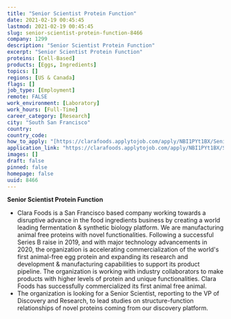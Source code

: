```yaml
---
title: "Senior Scientist Protein Function"
date: 2021-02-19 00:45:45
lastmod: 2021-02-19 00:45:45
slug: senior-scientist-protein-function-8466
company: 1299
description: "Senior Scientist Protein Function"
excerpt: "Senior Scientist Protein Function"
proteins: [Cell-Based]
products: [Eggs, Ingredients]
topics: []
regions: [US & Canada]
flags: []
job_type: [Employment]
remote: FALSE
work_environment: [Laboratory]
work_hours: [Full-Time]
career_category: [Research]
city: "South San Francisco"
country: 
country_code: 
how_to_apply: "[https://clarafoods.applytojob.com/apply/NBI1PYt1BX/Senior-Scientist-Pro...](https://clarafoods.applytojob.com/apply/NBI1PYt1BX/Senior-Scientist-Protein-Function?source=proteinreport)"
application_link: "https://clarafoods.applytojob.com/apply/NBI1PYt1BX/Senior-Scientist-Protein-Function?source=proteinreport"
images: []
draft: false
pinned: false
homepage: false
uuid: 8466
---
```

**Senior Scientist Protein Function**

-   Clara Foods is a San Francisco based company working towards a
    disruptive advance in the food ingredients business by creating a
    world leading fermentation & synthetic biology platform. We are
    manufacturing animal free proteins with novel functionalities.
    Following a successful Series B raise in 2019, and with major
    technology advancements in 2020, the organization is accelerating
    commercialization of the world\'s first animal-free egg protein and
    expanding its research and development & manufacturing capabilities
    to support its product pipeline. The organization is working with
    industry collaborators to make products with higher levels of
    protein and unique functionalities. Clara Foods has successfully
    commercialized its first animal free animal.
-   The organization is looking for a Senior Scientist, reporting to the
    VP of Discovery and Research, to lead studies on structure-function
    relationships of novel proteins coming from our discovery platform. 
